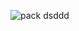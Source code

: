 ![pack](https://github.com/Jeremy273737/resourcepack/assets/158268135/85d06c09-6641-40d7-8185-87a9aa2eeff5)
dsddd
